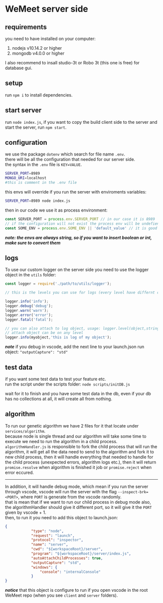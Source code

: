 # WeMeet server side

## requirements

you need to have installed on your computer:

1. nodejs v10.14.2 or higher
2. mongodb v4.0.0 or higher

I also recommend to insall studio-3t or Robo 3t (this one is free) for database gui.

## setup

run `npm i` to install dependencies.

## start server

run `node index.js`, if you want to copy the build client side to the server and start the server, run `npm start`.

## configuration

we use the package `dotenv` which search for file name `.env`.  
there will be all the configuration that needed for our server side.  
the syntax in the `.env` file is `KEY=VALUE`.  

```bash
SERVER_PORT=8989
MONGO_URI=localhost
#this is comment in the .env file
```

this envs will override if you run the server with enviroments variables:  

```bash
SERVER_PORT=8989 node index.js
```

then in our code we use it as process environment:  
```javascript
const SERVER_PORT = process.env.SERVER_PORT // in our case it is 8989
// if the configuration will not exist the process env will be undefiend
const SOME_ENV = process.env.SOME_ENV || 'default_value' // it is good to define default value in case the env not exist
```

***note: the envs are always string, so if you want to insert boolean or int, make sure to convert them***

## logs

To use our custom logger on the server side you need to use the logger object in the `utils` folder:  

```javascript
const logger = require('./path/to/utils/logger');

// this is the levels you can use for logs (every level have differnt color)

logger.info('info');
logger.debug('debug');
logger.warn('warn');
logger.error('error');
logger.fatal('fatal');

// you can also attach to log object, usage: logger.level(object,string)
// attach object can be on any level
logger.info(myobject,'this is log of my object');

```

***note*** if you debug in vscode, add the next line to your launch.json run object: `"outputCapture": "std"`

## test data

if you want some test data to test your feature etc.  
run the script under the scripts folder: `node scripts/initDB.js`  

wait for it to finish and you have some test data in the db, even if your db has no collections at all, it will create all from nothing.

## algorithm

To run our genetic algorithm we have 2 files for it that locate under `services/algorithm`.  
because node is single thread and our algorithm will take some time to execute we need to run the algorithm in a child process.  
`algorithmHandler.js` is responsible to fork the child process that will run the algorithm, it will get all the data need to send to the algorithm and fork it to new child process, then it will handle everything that needed to handle for the child process (unexpected errors, algorithm logs etc.), then it will return `promise.resolve` when algorithm is finished it job or `promise.reject` when error eccured.  
___
In addition, it will handle debug mode, which mean if you run the server through vscode, vscode will run the server with the flag `--inspect-brk=<PORT>`, where `PORT` is generate from the vscode randomly.  
that is mean that if we want to run our child process in debug mode also, the algorithmHandler should give it different port, so it will give it the `PORT` given by vscode + 1.  
then, to run it you need to add this object to launch.json:  
```json
{
            "type": "node",
            "request": "launch",
            "protocol": "inspector",
            "name": "server",
            "cwd": "${workspaceRoot}/server",
            "program": "${workspaceRoot}/server/index.js",
            "autoAttachChildProcesses": true,
            "outputCapture": "std",
            "windows": {
                "console": "internalConsole"
            }
}
```
***notice*** that this object is configure to run if you open vscode in the root WeMeet repo (when you see `client` and `server` folders).
